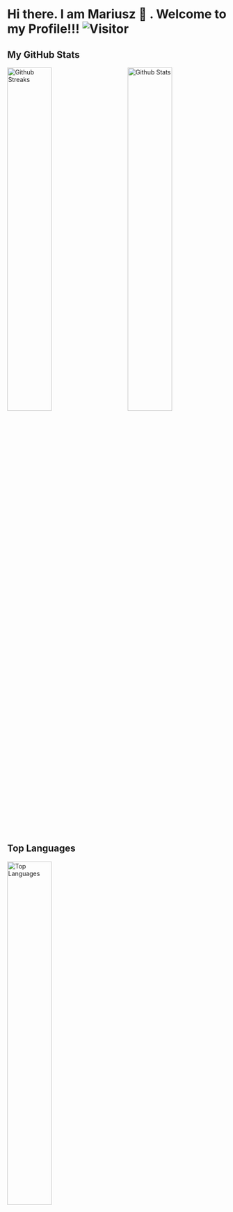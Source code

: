 # Hi there. I am Mariusz 👋 . Welcome to my Profile!!!   ![Visitor](https://visitor-badge.laobi.icu/badge?page_id=mariuszkrzaczkowski.repoName)

## My GitHub Stats
 <img src="https://github-readme-stats.vercel.app/api?username=mariuszkrzaczkowski&show_icons=true" alt="Github Stats" width="45%" align="right" />
 <img src="https://github-readme-streak-stats.herokuapp.com/?user=mariuszkrzaczkowski" alt="Github Streaks" width="45%" >

## Top Languages
<img src="https://github-readme-stats.vercel.app/api/top-langs/?username=mariuszkrzaczkowski&layout=compact" alt="Top Languages" width="45%" >

<!--
**mariuszkrzaczkowski/mariuszkrzaczkowski** is a ✨ _special_ ✨ repository because its `README.md` (this file) appears on your GitHub profile.

Here are some ideas to get you started:

- 🔭 I’m currently working on ...
- 🌱 I’m currently learning ...
- 👯 I’m looking to collaborate on ...
- 🤔 I’m looking for help with ...
- 💬 Ask me about ...
- 📫 How to reach me: ...
- 😄 Pronouns: ...
- ⚡ Fun fact: ...
-->

